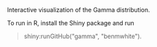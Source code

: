 Interactive visualization of the Gamma distribution.

To run in R, install the Shiny package and run

>shiny:runGitHub("gamma", "benmwhite").
